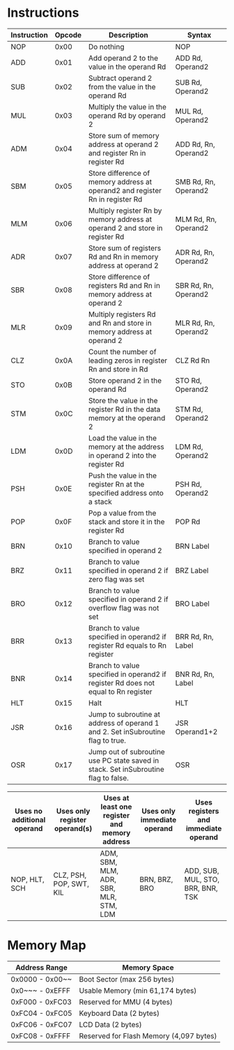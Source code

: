 # Instructions


| Instruction | Opcode | Description                                                                                                                                                 | Syntax               |
|-------------|--------|-------------------------------------------------------------------------------------------------------------------------------------------------------------|----------------------|
| NOP         | 0x00   | Do nothing                                                                                                                                                  | NOP                  |
| ADD         | 0x01   | Add operand 2 to the value in the operand Rd                                                                                                                | ADD Rd, Operand2     |
| SUB         | 0x02   | Subtract operand 2 from the value in the operand Rd                                                                                                         | SUB Rd, Operand2     |
| MUL         | 0x03   | Multiply the value in the operand Rd by operand 2                                                                                                           | MUL Rd, Operand2     |
| ADM         | 0x04   | Store sum of memory address at operand 2 and register Rn in register Rd                                                                                     | ADD Rd, Rn, Operand2 |
| SBM         | 0x05   | Store difference of memory address at operand2 and register Rn in register Rd                                                                               | SMB Rd, Rn, Operand2 |
| MLM         | 0x06   | Multiply register Rn by memory address at operand 2 and store in register Rd                                                                                | MLM Rd, Rn, Operand2 |
| ADR         | 0x07   | Store sum of registers Rd and Rn in memory address at operand 2                                                                                             | ADR Rd, Rn, Operand2 |
| SBR         | 0x08   | Store difference of registers Rd and Rn in memory address at operand 2                                                                                      | SBR Rd, Rn, Operand2 |
| MLR         | 0x09   | Multiply registers Rd and Rn and store in memory address at operand 2                                                                                       | MLR Rd, Rn, Operand2 |
| CLZ         | 0x0A   | Count the number of leading zeros in register Rn and store in Rd                                                                                            | CLZ Rd Rn            |
| STO         | 0x0B   | Store operand 2 in the operand Rd                                                                                                                           | STO Rd, Operand2     |
| STM         | 0x0C   | Store the value in the register Rd in the data memory at the operand 2                                                                                      | STM Rd, Operand2     |
| LDM         | 0x0D   | Load the value in the memory at the address in operand 2 into the register Rd                                                                               | LDM Rd, Operand2     |
| PSH         | 0x0E   | Push the value in the register Rn at the specified address onto a stack                                                                                     | PSH Rd, Operand2     |
| POP         | 0x0F   | Pop a value from the stack and store it in the register Rd                                                                                                  | POP Rd               |
| BRN         | 0x10   | Branch to value specified in operand 2                                                                                                                      | BRN Label            |
| BRZ         | 0x11   | Branch to value specified in operand 2 if zero flag was set                                                                                                 | BRZ Label            |
| BRO         | 0x12   | Branch to value specified in operand 2 if overflow flag was not set                                                                                         | BRO Label            |
| BRR         | 0x13   | Branch to value specified in operand2 if register Rd equals to Rn register                                                                                  | BRR Rd, Rn, Label    |
| BNR         | 0x14   | Branch to value specified in operand2 if register Rd does not equal to Rn register                                                                          | BNR Rd, Rn, Label    |
| HLT         | 0x15   | Halt                                                                                                                                                        | HLT                  |
| JSR         | 0x16   | Jump to subroutine at address of operand 1 and 2. Set inSubroutine flag to true.                                                                            | JSR Operand1+2       |
| OSR         | 0x17   | Jump out of subroutine use PC state saved in stack. Set inSubroutine flag to false.                                                                         | OSR                  |

| Uses no additional operand | Uses only register operand(s) | Uses at least one register and memory address | Uses only immediate operand | Uses registers and immediate operand |
|----------------------------|-------------------------------|-----------------------------------------------|-----------------------------|--------------------------------------|
| NOP, HLT, SCH              | CLZ, PSH, POP, SWT, KIL       | ADM, SBM, MLM, ADR, SBR, MLR, STM, LDM        | BRN, BRZ, BRO               | ADD, SUB, MUL, STO, BRR, BNR, TSK    |


# Memory Map

| Address Range   | Memory Space                            |
|-----------------|-----------------------------------------|
| 0x0000 - 0x00~~ | Boot Sector (max 256 bytes)             |
| 0x0~~~ - 0xEFFF | Usable Memory (min 61,174 bytes)        |
| 0xF000 - 0xFC03 | Reserved for MMU (4 bytes)              |
| 0xFC04 - 0xFC05 | Keyboard Data (2 bytes)                 |
| 0xFC06 - 0xFC07 | LCD Data (2 bytes)                      |
| 0xFC08 - 0xFFFF | Reserved for Flash Memory (4,097 bytes) |